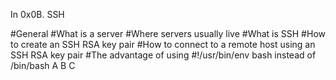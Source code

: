 In 0x0B. SSH

#General
#What is a server
#Where servers usually live
#What is SSH
#How to create an SSH RSA key pair
#How to connect to a remote host using an SSH RSA key pair
#The advantage of using #!/usr/bin/env bash instead of /bin/bash
A
B
C
